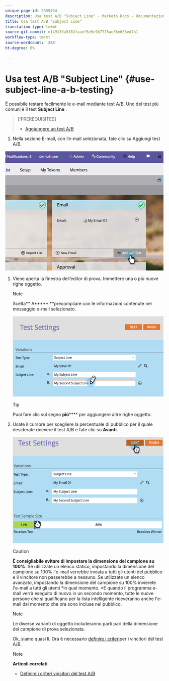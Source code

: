 ```yaml
---
unique-page-id: 2359494
description: Usa test A/B "Subject Line" - Marketo Docs - Documentazione prodotto
title: Usa test A/B "Subject Line"
translation-type: tm+mt
source-git-commit: e149133a5383faaef5e9c9b7775ae36e633ed7b1
workflow-type: tm+mt
source-wordcount: '248'
ht-degree: 0%

---
```



# Usa test A/B &quot;Subject Line&quot; {#use-subject-line-a-b-testing}

È possibile testare facilmente le e-mail mediante test A/B. Uno dei test più comuni è il test **Subject Line** .

>[!PREREQUISITES]
>
>* [Aggiungere un test A/B](add-an-a-b-test.md)

>



1. Nella sezione E-mail, con l’e-mail selezionata, fate clic su Aggiungi test A/B.

![](assets/image2014-9-12-15-3a6-3a2.png)

1. Viene aperta la finestra dell’editor di prova. Immettere una o più nuove righe oggetto.

   >[!NOTE]
   >
   >Scelta** A***** **precompilare con le informazioni contenute nel messaggio e-mail selezionato.

   ![](assets/image2014-9-12-15-3a9-3a14.png)

   >[!TIP]
   >
   >Puoi fare clic sul segno **più****** per aggiungere altre righe oggetto.

1. Usate il cursore per scegliere la percentuale di pubblico per il quale desiderate ricevere il test A/B e fate clic su **Avanti**.

   ![](assets/image2014-9-12-15-3a10-3a4.png)

   >[!CAUTION]
   >
   >**È consigliabile evitare di impostare la dimensione del campione su 100%**. Se utilizzate un elenco statico, impostando la dimensione del campione su 100% l&#39;e-mail verrebbe inviata a tutti gli utenti del pubblico e il vincitore non passerebbe a nessuno. Se utilizzate un elenco avanzato, impostando la dimensione del campione su 100% invierete l&#39;e-mail a tutti gli utenti *in quel momento. *E quando il programma e-mail verrà eseguito di nuovo in un secondo momento, tutte le nuove persone che si qualificano per la lista intelligente riceveranno anche l&#39;e-mail dal momento che ora sono incluse nel pubblico.

   >[!NOTE]
   >
   >Le diverse varianti di oggetto includeranno parti pari della dimensione del campione di prova selezionata.

   Ok, siamo quasi lì. Ora è necessario [definire i criteri](define-the-a-b-test-winner-criteria.md)per i vincitori del test A/B.

   >[!NOTE]
   >
   >**Articoli correlati**
   >
   >    
   >    
   >    * [Definire i criteri vincitori del test A/B](define-the-a-b-test-winner-criteria.md)


